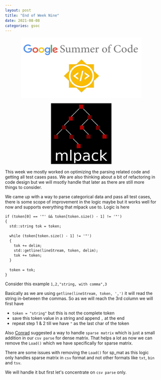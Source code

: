 ```yaml
---
layout: post
title: "End of Week Nine"
date: 2021-08-08
categories: gsoc
---
```


<p align="center">
  <img src="/images/gsoc-logo.png" width=400 height=200>
</p>
<p align="center">
  <img src="/images/mlpack-logo.png">
</p>

This week we mostly worked on optimizing the parsing related code and
getting all test cases pass. We are also thinking about a bit of
refactoring in code design but we will msotly handle that later as there
are still more things to consider.

We came up with a way to parse categorical data and pass all test cases,
there is some scope of improvement in the logic maybe but it works well
for now and supports everything that mlpack use to. Logic is here

```
if (token[0] == '"' && token[token.size() - 1] != '"')
{
  std::string tok = token;

  while (token[token.size() - 1] != '"')
  {
    tok += delim;
    std::getline(lineStream, token, delim);
    tok += token;
  }

  token = tok;
}
```

Consider this example
`1,2,"string, with comma",3`

Basically as we are using `getline(lineStream, token, ',')` it will read
the string in-between the commas. So as we will reach the 3rd column we will
first have
* `token = "string"` but this is not the complete token
*  save this token value in a string and append `,` at the end
*  repeat step 1 & 2 till we have `"` as the last char of the token

Also [Conrad]() suggested a way to handle `sparse matrix` which is just a
small addition in our `csv parse` for dense matrix. That helps a lot as
now we can remove the `Load()` which we have specifically for sparse matrix.

There are some issues with removing the `Load()` for sp_mat as this logic
only handles sparse matrix in `csv` format and not other formats like `txt`,
`bin` and `tsv`.

We will handle it but first let's concentrate on `csv parse` only.
